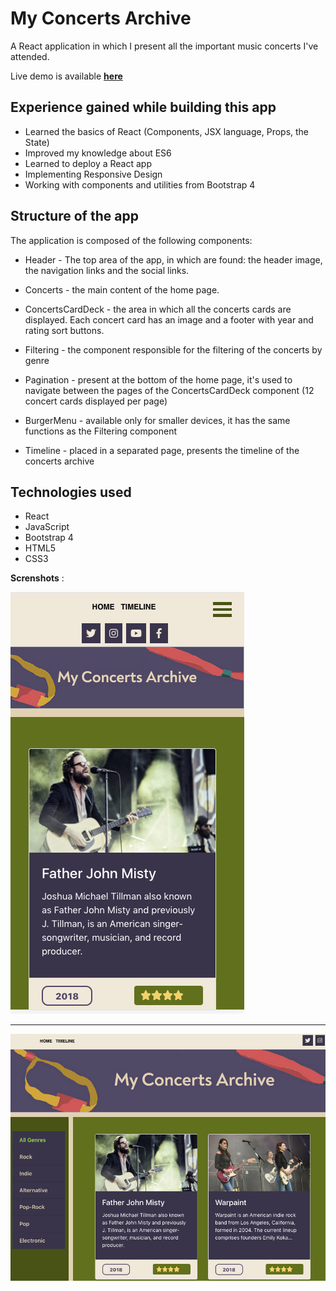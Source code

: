 # My Concerts Archive

A React application in which I present all the important music concerts I've attended.

Live demo is available **[here](https://silviurdr.github.io/my-concerts-archive/#/)**


## Experience gained while building this app

* Learned the basics of React (Components, JSX language, Props, the State)
* Improved my knowledge about ES6
* Learned to deploy a React app
* Implementing Responsive Design
* Working with components and utilities from Bootstrap 4


## Structure of the app

The application is composed of the following components:


* Header - The top area of the app, in which are found: the header image, the navigation links and the social links.

* Concerts - the main content of the home page.

* ConcertsCardDeck - the area in which all the concerts cards are displayed. Each concert card has an image and a footer with year and rating sort buttons.

* Filtering - the component responsible for the filtering of the concerts by genre

* Pagination - present at the bottom of the home page, it's used to navigate between the pages of the ConcertsCardDeck component (12 concert cards displayed per page)

* BurgerMenu - available only for smaller devices, it has the same functions as the Filtering component

* Timeline - placed in a separated page, presents the timeline of the concerts archive


## Technologies used 

* React
* JavaScript
* Bootstrap 4
* HTML5
* CSS3


**Screnshots** :

![Mobile](./src/images/screenshot-mobile.jpg)

---

![Mobile](./src/images/screenshot-desktop.jpg)



